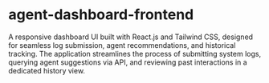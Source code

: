 # agent-dashboard-frontend
A responsive dashboard UI built with React.js and Tailwind CSS, designed for seamless log submission, agent recommendations, and historical tracking. The application streamlines the process of submitting system logs, querying agent suggestions via API, and reviewing past interactions in a dedicated history view. 
